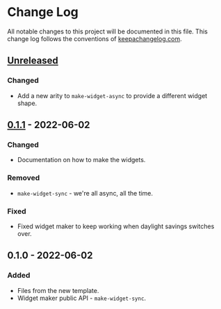 # Change Log
All notable changes to this project will be documented in this file. This change log follows the conventions of [keepachangelog.com](http://keepachangelog.com/).

## [Unreleased]
### Changed
- Add a new arity to `make-widget-async` to provide a different widget shape.

## [0.1.1] - 2022-06-02
### Changed
- Documentation on how to make the widgets.

### Removed
- `make-widget-sync` - we're all async, all the time.

### Fixed
- Fixed widget maker to keep working when daylight savings switches over.

## 0.1.0 - 2022-06-02
### Added
- Files from the new template.
- Widget maker public API - `make-widget-sync`.

[Unreleased]: https://sourcehost.site/your-name/shilov/compare/0.1.1...HEAD
[0.1.1]: https://sourcehost.site/your-name/shilov/compare/0.1.0...0.1.1
